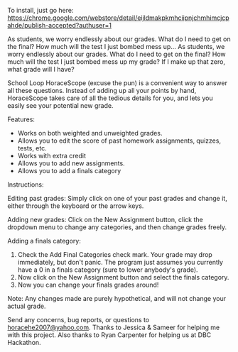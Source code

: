 To install, just go here: https://chrome.google.com/webstore/detail/eijldmakpkmhciipnjchmhimcjcpahde/publish-accepted?authuser=1

As students, we worry endlessly about our grades. What do I need to get on the final? How much will the test I just bombed mess up…
As students, we worry endlessly about our grades. What do I need to get on the final? How much will the test I just bombed mess up my grade? If I make up that zero, what grade will I have?

School Loop HoraceScope (excuse the pun) is a convenient way to answer all these questions. Instead of adding up all your points by hand, HoraceScope takes care of all the tedious details for you, and lets you easily see your potential new grade.

Features:
- Works on both weighted and unweighted grades.
- Allows you to edit the score of past homework assignments, quizzes, tests, etc.
- Works with extra credit
- Allows you to add new assignments.
- Allows you to add a finals category

Instructions:

Editing past grades:
Simply click on one of your past grades and change it, either through the keyboard or the arrow keys.

Adding new grades:
Click on the New Assignment button, click the dropdown menu to change any categories, and then change grades freely.

Adding a finals category:
1. Check the Add Final Categories check mark. Your grade may drop immediately, but don't panic. The program just assumes you currently have a 0 in a finals category (sure to lower anybody's grade). 
2. Now click on the New Assignment button and select the finals category.
3. Now you can change your finals grades around!


Note: Any changes made are purely hypothetical, and will not change your actual grade.

Send any concerns, bug reports, or questions to horacehe2007@yahoo.com. Thanks to Jessica & Sameer for helping me with this project. Also thanks to Ryan Carpenter for helping us at DBC Hackathon.
